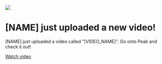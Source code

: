![](check-icon.png)

# [NAME] just uploaded a new video!
[NAME] just uploaded a video called "[VIDEO_NAME]". Go onto Peak and check it out!

[Watch video](http://peakapp.me)
